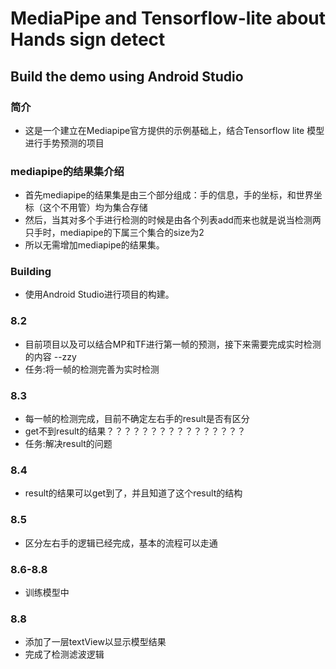 # MediaPipe and Tensorflow-lite about Hands sign detect

## Build the demo using Android Studio

### 简介

*   这是一个建立在Mediapipe官方提供的示例基础上，结合Tensorflow lite 模型进行手势预测的项目

### mediapipe的结果集介绍

*   首先mediapipe的结果集是由三个部分组成：手的信息，手的坐标，和世界坐标（这个不用管）均为集合存储
*   然后，当其对多个手进行检测的时候是由各个列表add而来也就是说当检测两只手时，mediapipe的下属三个集合的size为2
*   所以无需增加mediapipe的结果集。

### Building

*   使用Android Studio进行项目的构建。
### 8.2

*   目前项目以及可以结合MP和TF进行第一帧的预测，接下来需要完成实时检测的内容 --zzy
*   任务:将一帧的检测完善为实时检测

### 8.3

*   每一帧的检测完成，目前不确定左右手的result是否有区分
*   get不到result的结果？？？？？？？？？？？？？？？？
*   任务:解决result的问题

### 8.4

*   result的结果可以get到了，并且知道了这个result的结构

### 8.5

*   区分左右手的逻辑已经完成，基本的流程可以走通

### 8.6-8.8

*   训练模型中

### 8.8

*   添加了一层textView以显示模型结果
*   完成了检测滤波逻辑